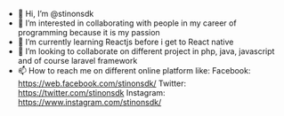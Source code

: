 - 👋 Hi, I’m @stinonsdk
- 👀 I’m interested in collaborating with people in my career of programming because it is my passion
- 🌱 I’m currently learning Reactjs before i get to React native
- 💞️ I’m looking to collaborate on different project in php, java, javascript and of course laravel framework
- 📫 How to reach me on different online platform like:
      Facebook: https://web.facebook.com/stinonsdk/
      Twitter: https://twitter.com/stinonsdk
      Instagram: https://www.instagram.com/stinonsdk/

<!---
stinonsdk/stinonsdk is a ✨ special ✨ repository because its `README.md` (this file) appears on your GitHub profile.
You can click the Preview link to take a look at your changes.
--->
